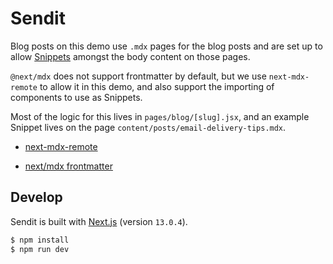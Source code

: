 # Sendit

Blog posts on this demo use `.mdx` pages for the blog posts and are set up to allow [Snippets](https://cloudcannon.com/documentation/articles/snippets-using-mdx-components/) amongst the body content on those pages.

`@next/mdx` does not support frontmatter by default, but we use `next-mdx-remote` to allow it in this demo, and also support the importing of components to use as Snippets.

Most of the logic for this lives in `pages/blog/[slug].jsx`, and an example Snippet lives on the page `content/posts/email-delivery-tips.mdx`.

- [next-mdx-remote](https://www.npmjs.com/package/next-mdx-remote)
  
- [next/mdx frontmatter](https://nextjs.org/docs/app/guides/mdx#frontmatter)

## Develop

Sendit is built with [Next.js](https://nextjs.org/) (version `13.0.4`).

~~~bash
$ npm install
$ npm run dev
~~~
